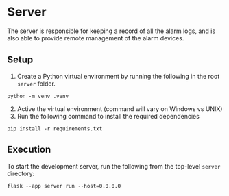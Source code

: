 # Server
The server is responsible for keeping a record of all the alarm logs, and is also able to provide remote management of the alarm devices.

## Setup
1. Create a Python virtual environment by running the following in the root `server` folder.
```
python -m venv .venv
```
2. Active the virtual environment (command will vary on Windows vs UNIX)
3. Run the following command to install the required dependencies
```
pip install -r requirements.txt
```

## Execution
To start the development server, run the following from the top-level `server` directory:
```
flask --app server run --host=0.0.0.0
```